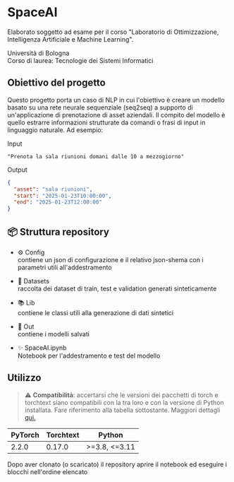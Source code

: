 # SpaceAI

Elaborato soggetto ad esame per il corso "Laboratorio di Ottimizzazione, Intelligenza Artificiale e Machine Learning".

Università di Bologna  
Corso di laurea: Tecnologie dei Sistemi Informatici

## Obiettivo del progetto

Questo progetto porta un caso di NLP in cui l'obiettivo è creare un modello basato su una rete neurale sequenziale (seq2seq) a supporto di un'applicazione di prenotazione di asset aziendali. Il compito del modello è quello estrarre informazioni strutturate da comandi o frasi di input in linguaggio naturale. Ad esempio:

Input
```
"Prenota la sala riunioni domani dalle 10 a mezzogiorno"
```

Output
```json
{
  "asset": "sala riunioni",
  "start": "2025-01-23T10:00:00",
  "end": "2025-01-23T12:00:00"
}
```

## 📦 Struttura repository

- ⚙️ Config  
contiene un json di configurazione e il relativo json-shema con i parametri utili all'addestramento

- 💾 Datasets  
raccolta dei dataset di train, test e validation generati sinteticamente

- 📚 Lib  
contiene le classi utili alla generazione di dati sintetici

- 🎁 Out  
contiene i modelli salvati

- ✨ SpaceAI.ipynb  
Notebook per l'addestramento e test del modello

## Utilizzo
> ⚠️ **Compatibilità**: accertarsi che le versioni dei pacchetti di torch e torchtext siano compatibili con la tra loro e con la versione di Python installata. Fare riferimento alla tabella sottostante. Maggiori dettagli [qui.](https://pypi.org/project/torchtext/)

| PyTorch | Torchtext | Python |
| ------- | --------- | ------- |
| 2.2.0 | 0.17.0 | >=3.8, <=3.11 |

Dopo aver clonato (o scaricato) il repository aprire il notebook ed eseguire i blocchi nell'ordine elencato